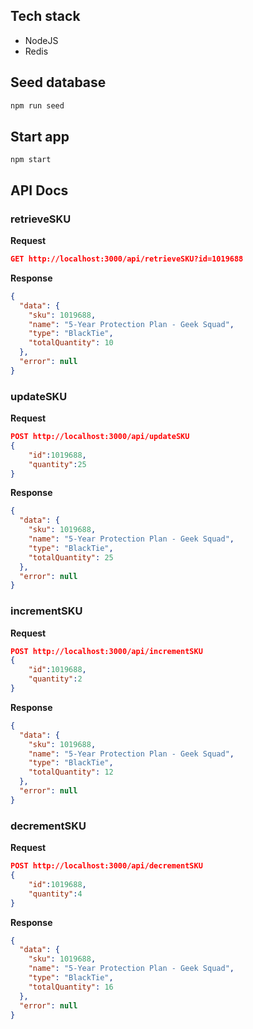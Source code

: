 ## Tech stack

- NodeJS
- Redis

## Seed database

```sh
npm run seed
```

## Start app

```
npm start
```

## API Docs

### retrieveSKU

**Request**

```json
GET http://localhost:3000/api/retrieveSKU?id=1019688
```

**Response**

```json
{
  "data": {
    "sku": 1019688,
    "name": "5-Year Protection Plan - Geek Squad",
    "type": "BlackTie",
    "totalQuantity": 10
  },
  "error": null
}
```

### updateSKU

**Request**

```json
POST http://localhost:3000/api/updateSKU
{
    "id":1019688,
    "quantity":25
}
```

**Response**

```json
{
  "data": {
    "sku": 1019688,
    "name": "5-Year Protection Plan - Geek Squad",
    "type": "BlackTie",
    "totalQuantity": 25
  },
  "error": null
}
```

### incrementSKU

**Request**

```json
POST http://localhost:3000/api/incrementSKU
{
    "id":1019688,
    "quantity":2
}
```

**Response**

```json
{
  "data": {
    "sku": 1019688,
    "name": "5-Year Protection Plan - Geek Squad",
    "type": "BlackTie",
    "totalQuantity": 12
  },
  "error": null
}
```

### decrementSKU

**Request**

```json
POST http://localhost:3000/api/decrementSKU
{
    "id":1019688,
    "quantity":4
}
```

**Response**

```json
{
  "data": {
    "sku": 1019688,
    "name": "5-Year Protection Plan - Geek Squad",
    "type": "BlackTie",
    "totalQuantity": 16
  },
  "error": null
}
```
